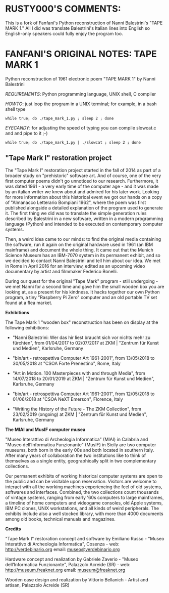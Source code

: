 # RUSTY000'S COMMENTS: 

This is a fork of Fanfani's Python reconstruction of Nanni Balestrini's "TAPE MARK 1." All I did was translate Balestrini's Italian lines into English so English-only speakers could fully enjoy the program too. 

# FANFANI'S ORIGINAL NOTES: TAPE MARK 1

Python reconstruction of 1961 electronic poem "TAPE MARK 1" by Nanni Balestrini


*REQUIREMENTS*: Python programming language, UNIX shell, C compiler


*HOWTO*: just loop the program in a UNIX terminal; for example, in a bash shell type

```while true; do ./tape_mark_1.py ; sleep 2 ; done```


*EYECANDY*: for adjusting the speed of typing you can compile slowcat.c and and pipe to it ;-)

```while true; do ./tape_mark_1.py | ./slowcat ; sleep 2 ; done```


"Tape Mark I" restoration project
----------------------------------

The "Tape Mark I" restoration project started in the fall of 2014 as part of a broader study on "prehistoric" software art. And of course, one of the very first computer poems didn't go unnoticed to our research. Furthermore, it was dated 1961 - a very early time of the computer age - and it was made by an italian writer we knew about and admired for his later work. Looking for more information about this historical event we got our hands on a copy of "Almanacco Letterario Bompiani 1962", where the poem was first published alongside a detailed explanation of the program used to generate it. The first thing we did was to translate the simple generation rules described by Balestrini in a new software, written in a modern programming language (Python) and intended to be executed on contemporary computer systems.

Then, a weird idea came to our minds: to find the original media containing the software, run it again on the original hardware used in 1961 (an IBM mainframe) and document the whole thing. It came out that the Munich Science Museum has an IBM-7070 system in its permanent exhibit, and so we  decided to contact Nanni Balestrini and tell him about our idea. We met in Rome in April 2016 for an interview, edited as an upcoming video documentary by artist and filmmaker Federico Bonelli.

During our quest for the original "Tape Mark" program - still undergoing - we met Nanni for a second time and gave him the small wooden box you are looking at, as a present for his kindness. It hacks together our own Python program, a tiny "Raspberry Pi Zero" computer and an old portable TV set found at a flea market. 


**Exhibitions**

The Tape Mark 1 "wooden box" reconstruction has been on display at the following exhibitions:

- "Nanni Balestrini: Wer das hir liest braucht sich vor nichts mehr zu fürchten", from 01/04/2017 to 02/07/2017 at ZKM | "Zentrum für Kunst und Medien", Karlsruhe, Germany

- "bin/art - retrospettiva Computer Art 1961-2001", from 13/05/2018 to 30/05/2018 at "CSOA Forte Prenestino", Rome, Italy

- "Art in Motion. 100 Masterpieces with and through Media", from 14/07/2018 to 20/01/2019 at ZKM | "Zentrum für Kunst und Medien", Karlsruhe, Germany

- "bin/art - retrospettiva Computer Art 1961-2001", from 12/05/2018 to 01/06/2018 at "CSOA NeXT Emerson", Florence, Italy

- "Writing the History of the Future - The ZKM Collection", from 23/02/2019 (ongoing) at ZKM | "Zentrum für Kunst und Medien", Karlsruhe, Germany


**The MIAI and MusIF computer musea**

"Museo Interattivo di Archeologia Informatica" (MIAI) in Calabria and "Museo dell’Informatica Funzionante" (MusIF) in Sicily are two computer museums, both born in the early 00s and both located in southern Italy. After many years of collaboration the two institutions like to think of themselves as a single entity, geographically split in two complementary collections.

Our permanent exhibits of working historical computer systems are open to the public and can be visitable upon reservation. Visitors are welcome to interact with all the working machines experiencing the feel of old systems, softwares and interfaces. Combined, the two collections count thousands of vintage systems, ranging from early '60s computers to large mainframes, a timeline of home computers and videogame consoles, old Apple systems, IBM PC clones, UNIX workstations, and all kinds of weird peripherals. The exhibits include also a well stocked library, with more than 4000 documents among old books, technical manuals and magazines.


**Credits**

"Tape Mark I" restoration concept and software by Emiliano Russo - "Museo Interattivo di Archeologia Informatica", Cosenza - web: http://verdebinario.org email: museo@verdebinario.org

Hardware concept and realization by Gabriele Zaverio - "Museo dell’Informatica Funzionante", Palazzolo Acreide (SR) - web: http://museum.freaknet.org email: museum@freaknet.org

Wooden case design and realization by Vittorio Bellanich - Artist and artisan, Palazzolo Acreide (SR)
